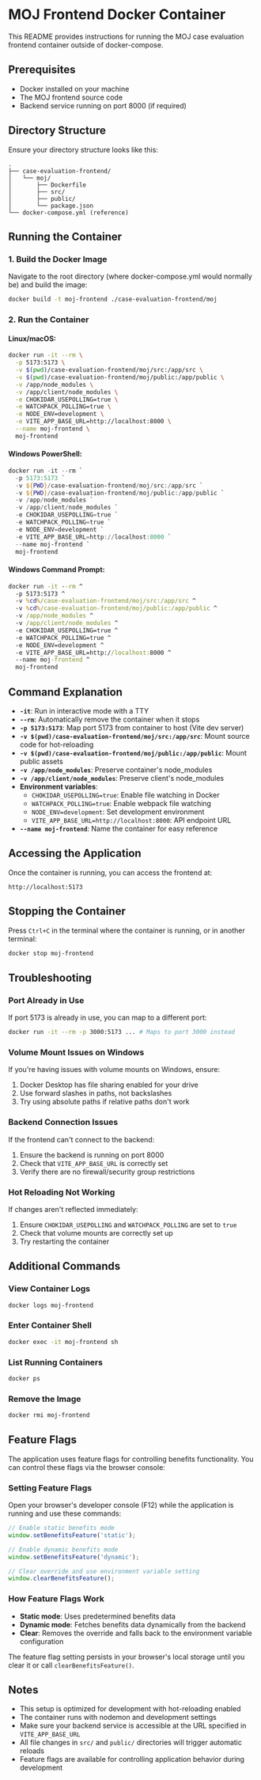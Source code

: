 # MOJ Frontend Docker Container

This README provides instructions for running the MOJ case evaluation frontend container outside of docker-compose.

## Prerequisites

- Docker installed on your machine
- The MOJ frontend source code
- Backend service running on port 8000 (if required)

## Directory Structure

Ensure your directory structure looks like this:
```
.
├── case-evaluation-frontend/
│   └── moj/
│       ├── Dockerfile
│       ├── src/
│       ├── public/
│       └── package.json
└── docker-compose.yml (reference)
```

## Running the Container

### 1. Build the Docker Image

Navigate to the root directory (where docker-compose.yml would normally be) and build the image:

```bash
docker build -t moj-frontend ./case-evaluation-frontend/moj
```

### 2. Run the Container

#### Linux/macOS:

```bash
docker run -it --rm \
  -p 5173:5173 \
  -v $(pwd)/case-evaluation-frontend/moj/src:/app/src \
  -v $(pwd)/case-evaluation-frontend/moj/public:/app/public \
  -v /app/node_modules \
  -v /app/client/node_modules \
  -e CHOKIDAR_USEPOLLING=true \
  -e WATCHPACK_POLLING=true \
  -e NODE_ENV=development \
  -e VITE_APP_BASE_URL=http://localhost:8000 \
  --name moj-frontend \
  moj-frontend
```

#### Windows PowerShell:

```powershell
docker run -it --rm `
  -p 5173:5173 `
  -v ${PWD}/case-evaluation-frontend/moj/src:/app/src `
  -v ${PWD}/case-evaluation-frontend/moj/public:/app/public `
  -v /app/node_modules `
  -v /app/client/node_modules `
  -e CHOKIDAR_USEPOLLING=true `
  -e WATCHPACK_POLLING=true `
  -e NODE_ENV=development `
  -e VITE_APP_BASE_URL=http://localhost:8000 `
  --name moj-frontend `
  moj-frontend
```

#### Windows Command Prompt:

```cmd
docker run -it --rm ^
  -p 5173:5173 ^
  -v %cd%/case-evaluation-frontend/moj/src:/app/src ^
  -v %cd%/case-evaluation-frontend/moj/public:/app/public ^
  -v /app/node_modules ^
  -v /app/client/node_modules ^
  -e CHOKIDAR_USEPOLLING=true ^
  -e WATCHPACK_POLLING=true ^
  -e NODE_ENV=development ^
  -e VITE_APP_BASE_URL=http://localhost:8000 ^
  --name moj-frontend ^
  moj-frontend
```

## Command Explanation

- **`-it`**: Run in interactive mode with a TTY
- **`--rm`**: Automatically remove the container when it stops
- **`-p 5173:5173`**: Map port 5173 from container to host (Vite dev server)
- **`-v $(pwd)/case-evaluation-frontend/moj/src:/app/src`**: Mount source code for hot-reloading
- **`-v $(pwd)/case-evaluation-frontend/moj/public:/app/public`**: Mount public assets
- **`-v /app/node_modules`**: Preserve container's node_modules
- **`-v /app/client/node_modules`**: Preserve client's node_modules
- **Environment variables**:
  - `CHOKIDAR_USEPOLLING=true`: Enable file watching in Docker
  - `WATCHPACK_POLLING=true`: Enable webpack file watching
  - `NODE_ENV=development`: Set development environment
  - `VITE_APP_BASE_URL=http://localhost:8000`: API endpoint URL
- **`--name moj-frontend`**: Name the container for easy reference

## Accessing the Application

Once the container is running, you can access the frontend at:
```
http://localhost:5173
```

## Stopping the Container

Press `Ctrl+C` in the terminal where the container is running, or in another terminal:

```bash
docker stop moj-frontend
```

## Troubleshooting

### Port Already in Use
If port 5173 is already in use, you can map to a different port:
```bash
docker run -it --rm -p 3000:5173 ... # Maps to port 3000 instead
```

### Volume Mount Issues on Windows
If you're having issues with volume mounts on Windows, ensure:
1. Docker Desktop has file sharing enabled for your drive
2. Use forward slashes in paths, not backslashes
3. Try using absolute paths if relative paths don't work

### Backend Connection Issues
If the frontend can't connect to the backend:
1. Ensure the backend is running on port 8000
2. Check that `VITE_APP_BASE_URL` is correctly set
3. Verify there are no firewall/security group restrictions

### Hot Reloading Not Working
If changes aren't reflected immediately:
1. Ensure `CHOKIDAR_USEPOLLING` and `WATCHPACK_POLLING` are set to `true`
2. Check that volume mounts are correctly set up
3. Try restarting the container

## Additional Commands

### View Container Logs
```bash
docker logs moj-frontend
```

### Enter Container Shell
```bash
docker exec -it moj-frontend sh
```

### List Running Containers
```bash
docker ps
```

### Remove the Image
```bash
docker rmi moj-frontend
```

## Feature Flags

The application uses feature flags for controlling benefits functionality. You can control these flags via the browser console:

### Setting Feature Flags

Open your browser's developer console (F12) while the application is running and use these commands:

```javascript
// Enable static benefits mode
window.setBenefitsFeature('static');

// Enable dynamic benefits mode
window.setBenefitsFeature('dynamic');

// Clear override and use environment variable setting
window.clearBenefitsFeature();
```

### How Feature Flags Work

- **Static mode**: Uses predetermined benefits data
- **Dynamic mode**: Fetches benefits data dynamically from the backend
- **Clear**: Removes the override and falls back to the environment variable configuration

The feature flag setting persists in your browser's local storage until you clear it or call `clearBenefitsFeature()`.

## Notes

- This setup is optimized for development with hot-reloading enabled
- The container runs with nodemon and development settings
- Make sure your backend service is accessible at the URL specified in `VITE_APP_BASE_URL`
- All file changes in `src/` and `public/` directories will trigger automatic reloads
- Feature flags are available for controlling application behavior during development